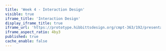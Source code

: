 ```yaml
---
title: 'Week 4 - Interaction Design'
visible: true
iframe_title: 'Interaction Design'
display_iframe_title: true
iframe_url: 'https://prototype.hibbittsdesign.org/cmpt-363/192/presentations/placeholder-slide'
iframe_aspect_ratio: 4by3
published: true
cache_enable: false
---
```

